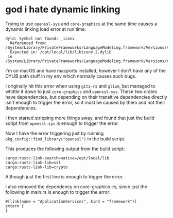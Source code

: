 god i hate dynamic linking
==========================

Trying to use `openssl-sys` and `core-graphics` at the same time causes a dynamic linking load error at run time:

```
dyld: Symbol not found: _iconv
  Referenced from: /System/Library/PrivateFrameworks/LanguageModeling.framework/Versions/A/LanguageModeling
  Expected in: /opt/local/lib/libiconv.2.dylib
 in /System/Library/PrivateFrameworks/LanguageModeling.framework/Versions/A/LanguageModeling
```

I'm on macOS and have macports installed, however I don't have any of the DYLIB path stuff in my env which normally causes such bugs.

I originally hit this error when using `git2-rs` and `glium`, but managed to whittle it down to just `core-graphics` and `openssl-sys`. These two crates have dependencies, but depending on their transitive dependencies directly isn't enough to trigger the error, so it must be caused by them and not their dependencies.

I then started stripping more things away, and found that just the build script from `openssl-sys` is enough to trigger the error.

Now I have the error triggering just by running `pkg_config::find_library("openssl")` in the build script.

This produces the following output from the build script:

```
cargo:rustc-link-search=native=/opt/local/lib
cargo:rustc-link-lib=ssl
cargo:rustc-link-lib=crypto
```

Although just the first line is enough to trigger the error.

I also removed the dependency on core-graphics-rs, since just the following in main.rs is enough to trigger the error:

```
#[link(name = "ApplicationServices", kind = "framework")]
extern {
}
```
